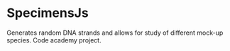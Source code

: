 # SpecimensJs
Generates random DNA strands and allows for study of different mock-up species. Code academy project.
